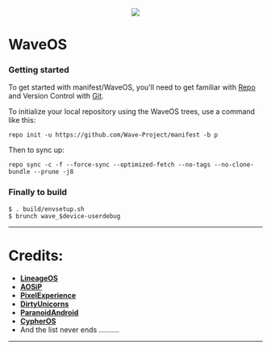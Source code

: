 <p align="center">
<img src="https://github.com/Wave-Project/manifest/blob/p/wavebanner.png" >
</p>

# WaveOS #

### Getting started ###
To get started with manifest/WaveOS, you'll need to get familiar with [Repo](https://source.android.com/source/using-repo.html) and Version Control with [Git](https://source.android.com/source/version-control.html).

To initialize your local repository using the WaveOS trees, use a command like this:

```
repo init -u https://github.com/Wave-Project/manifest -b p
```

Then to sync up:

```
repo sync -c -f --force-sync --optimized-fetch --no-tags --no-clone-bundle --prune -j8
```

### Finally to build ###

```
$ . build/envsetup.sh
$ brunch wave_$device-userdebug
```
-----------------------------------------------------------------------------
Credits:
=======
 * [**LineageOS**](https://github.com/LineageOS)
 * [**AOSiP**](https://github.com/AOSiP)
 * [**PixelExperience**](https://github.com/PixelExperience)
 * [**DirtyUnicorns**](https://github.com/dirtyunicorns)
 * [**ParanoidAndroid**](https://github.com/AOSPA)
 * [**CypherOS**](https://github.com/CypherOS)
 * And the list never ends ..........
-----------------------------------------------------------------------------
